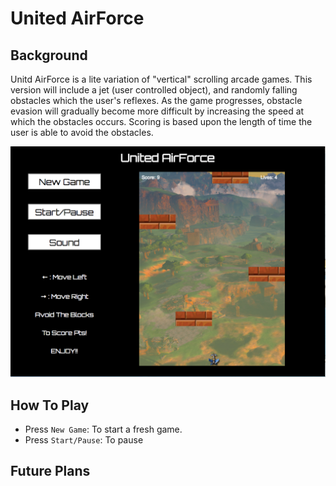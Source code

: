 # United AirForce

## Background
Unitd AirForce is a lite variation of "vertical" scrolling arcade games. This version will include a jet (user controlled object), and randomly falling obstacles which the user's reflexes. As the game progresses, obstacle evasion will gradually become more difficult by increasing the speed at which the obstacles occurs. Scoring is based upon the length of time the user is able to avoid the obstacles.

![uaf_screenshot](./assets/united_airforce.png)

## How To Play

+ Press `New Game`: To start a fresh game.
+ Press `Start/Pause`: To pause


## Future Plans

